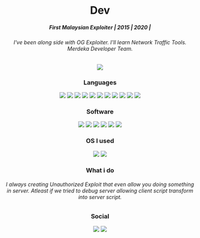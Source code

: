<h1 align="center">Dev</h1>
<div align="center">
  <h5>First Malaysian Exploiter | 2015 | 2020 |</h5>
  <h6>I've been along side with OG Exploiter. I'll learn Network Traffic Tools. Merdeka Developer Team.</h6>
  <img src="https://cdn.discordapp.com/attachments/1292520995785277490/1320372930554892420/Your_paragraph_text.png?ex=67695c9d&is=67680b1d&hm=faa0ce2963c1156b139c5726339c262046330341d52584e7b3921ca8b09bc4a7&"/>
</div>
<div align="center">
  <h3>Languages</h3>
  <img src="https://svgl-badge.vercel.app/api/Language/C?theme=dark"/>
  <img src="https://svgl-badge.vercel.app/api/Language/C%2B%2B?theme=dark"/>
  <img src="https://svgl-badge.vercel.app/api/Language/C%23?theme=dark"/>
  <img src="https://svgl-badge.vercel.app/api/Language/Python?theme=dark"/>
  <img src="https://svgl-badge.vercel.app/api/Language/Lua?theme=dark"/>
  <img src="https://svgl-badge.vercel.app/api/Language/JavaScript?theme=dark"/>
  <img src="https://svgl-badge.vercel.app/api/Language/HTML5?theme=dark"/>
  <img src="https://svgl-badge.vercel.app/api/Language/R?theme=dark"/>
  <img src="https://svgl-badge.vercel.app/api/Language/Rust?theme=dark"/>
  <img src="https://svgl-badge.vercel.app/api/Language/Java?theme=dark"/>
  <img src="https://svgl-badge.vercel.app/api/Language/Php?theme=dark"/>
</div>
<div align="center">
  <h3>Software</h3>
  <img src="https://svgl-badge.vercel.app/api/Software/Visual%20Studio?theme=dark"/>
  <img src="https://svgl-badge.vercel.app/api/Software/Visual%20Studio%20Code?theme=dark"/>
  <img src="https://svgl-badge.vercel.app/api/Software/JetBrains%20Rider?theme=dark"/>
  <img src="https://svgl-badge.vercel.app/api/Software/Github?theme=dark"/>
  <img src="https://svgl-badge.vercel.app/api/Software/IntelliJ%20IDEA?theme=dark"/>
  <img src="https://svgl-badge.vercel.app/api/Library/Node.js?theme=dark"/>
</div>
<div align="center">
  <h3>OS I used</h3>
  <img src="https://svgl-badge.vercel.app/api/Software/Windows?theme=dark"/>
  <img src="https://svgl-badge.vercel.app/api/Software/Linux?theme=dark"/>
</div>
<div align="center">
  <h3>What i do</h3>
  <h6>I always creating Unauthorized Exploit that even allow you doing something in server. Atleast if we tried to debug server allowing client script transform into server script.</h6>
</div>
<div align="center">
  <h3>Social</h3>
  <a href="https://discord.gg/YA6QKRMMNv"><img src="https://svgl-badge.vercel.app/api/Software/Discord?theme=dark"></a>
  <a href="https://www.youtube.com/channel/UCUYQEc1CA3sPvl9E-4hXTCA"><img src="https://svgl-badge.vercel.app/api/Google/YouTube?theme=dark"></a>
</div>
